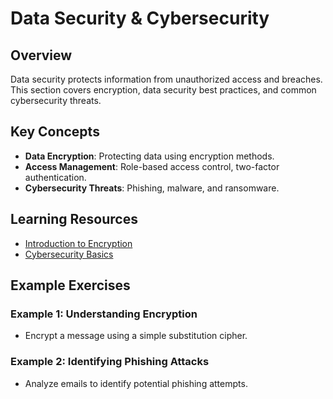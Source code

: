 # Data Security & Cybersecurity

## Overview

Data security protects information from unauthorized access and breaches. This section covers encryption, data security best practices, and common cybersecurity threats.

## Key Concepts

- **Data Encryption**: Protecting data using encryption methods.
- **Access Management**: Role-based access control, two-factor authentication.
- **Cybersecurity Threats**: Phishing, malware, and ransomware.

## Learning Resources

- [Introduction to Encryption](https://www.khanacademy.org/)
- [Cybersecurity Basics](https://www.cisa.gov/cybersecurity)

## Example Exercises

### Example 1: Understanding Encryption

- Encrypt a message using a simple substitution cipher.

### Example 2: Identifying Phishing Attacks

- Analyze emails to identify potential phishing attempts.
